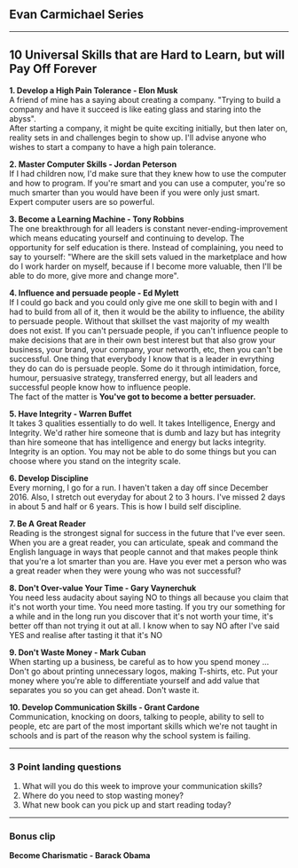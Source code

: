 ## Evan Carmichael Series

---
## 10 Universal Skills that are Hard to Learn, but will Pay Off Forever

**1. Develop a High Pain Tolerance - Elon Musk**  
A friend of mine has a saying about creating a company. "Trying to build a company and have it succeed is like eating glass and staring into the abyss".  
After starting a company, it might be quite exciting initially, but then later on, reality sets in and challenges begin to show up. I'll advise anyone who wishes to start a company to have a high pain tolerance.  

**2. Master Computer Skills - Jordan Peterson**  
If I had children now, I'd make sure that they knew how to use the computer and how to program. If you're smart and you can use a computer, you're so much smarter than you would have been if you were only just smart.  
Expert computer users are so powerful.

**3. Become a Learning Machine - Tony Robbins**  
The one breakthrough for all leaders is constant never-ending-improvement which means educating yourself and continuing to develop. The opportunity for self education is there. Instead of complaining, you need to say to yourself: "Where are the skill sets valued in the marketplace and how do I work harder on myself, because if I become more valuable, then I'll be able to do more, give more and change more".

**4. Influence and persuade people - Ed Mylett**  
If I could go back and you could only give me one skill to begin with and I had to build from all of it, then it would be the ability to influence, the ability to persuade people. Without that skillset the vast majority of my wealth does not exist. If you can't persuade people, if you can't influence people to make decisions that are in their own best interest but that also grow your business, your brand, your company, your networth, etc, then you can't be successful. One thing that everybody I know that is a leader in evrything they do can do is persuade people. Some do it through intimidation, force, humour, persuasive strategy, transferred energy, but all leaders and successful people know how to influence people.  
The fact of the matter is **You've got to become a better persuader.**

**5. Have Integrity - Warren Buffet**  
It takes 3 qualities essentially to do well. It takes Intelligence, Energy and Integrity. We'd rather hire someone that is dumb and lazy but has integrity than hire someone that has intelligence and energy but lacks integrity.  
Integrity is an option. You may not be able to do some things but you can choose where you stand on the integrity scale.

**6. Develop Discipline**  
Every morning, I go for a run. I haven't taken a day off since December 2016. Also, I stretch out everyday for about 2 to 3 hours. I've missed 2 days in about 5 and half or 6 years. This is how I build self discipline.

**7. Be A Great Reader**  
Reading is the strongest signal for success in the future that I've ever seen. When you are a great reader, you can articulate, speak and command the English language in ways that people cannot and that makes people think that you're a lot smarter than you are. Have you ever met a person who was a great reader when they were young who was not successful? 

**8. Don't Over-value Your Time - Gary Vaynerchuk**  
You need less audacity about saying NO to things all because you claim that it's not worth your time. You need more tasting. If you try our something for a while and in the long run you discover that it's not worth your time, it's better off than not trying it out at all. I know when to say NO after I've said YES and realise after tasting it that it's NO

**9. Don't Waste Money - Mark Cuban**  
When starting up a business, be careful as to how you spend money ... Don't go about printing unnecessary logos, making T-shirts, etc. Put your money where you're able to differentiate yourself and add value that separates you so you can get ahead. Don't waste it.

**10. Develop Communication Skills - Grant Cardone**  
Communication, knocking on doors, talking to people, ability to sell to people, etc are part of the most important skills which we're not taught in schools and is part of the reason why the school system is failing.

---
### 3 Point landing questions
1. What will you do this week to improve your communication skills?
2. Where do you need to stop wasting money?
3. What new book can you pick up and start reading today?
---
### Bonus clip
**Become Charismatic - Barack Obama**  
